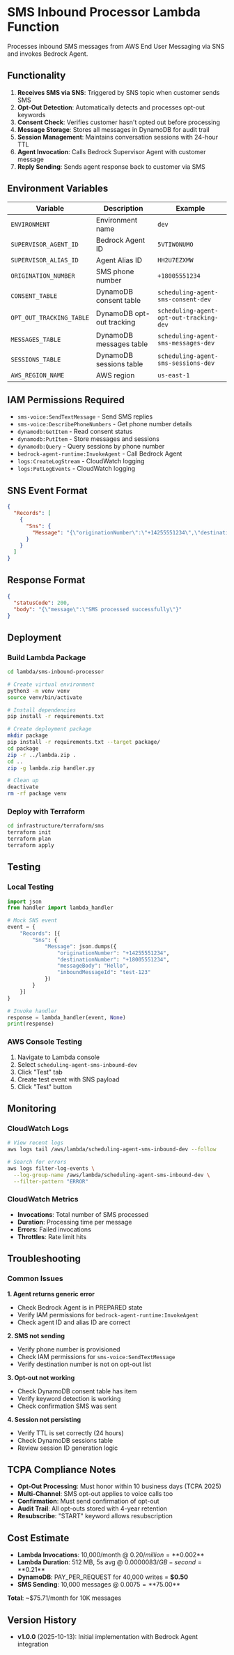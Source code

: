 # SMS Inbound Processor Lambda Function

Processes inbound SMS messages from AWS End User Messaging via SNS and invokes Bedrock Agent.

## Functionality

1. **Receives SMS via SNS**: Triggered by SNS topic when customer sends SMS
2. **Opt-Out Detection**: Automatically detects and processes opt-out keywords
3. **Consent Check**: Verifies customer hasn't opted out before processing
4. **Message Storage**: Stores all messages in DynamoDB for audit trail
5. **Session Management**: Maintains conversation sessions with 24-hour TTL
6. **Agent Invocation**: Calls Bedrock Supervisor Agent with customer message
7. **Reply Sending**: Sends agent response back to customer via SMS

## Environment Variables

| Variable | Description | Example |
|----------|-------------|---------|
| `ENVIRONMENT` | Environment name | `dev` |
| `SUPERVISOR_AGENT_ID` | Bedrock Agent ID | `5VTIWONUMO` |
| `SUPERVISOR_ALIAS_ID` | Agent Alias ID | `HH2U7EZXMW` |
| `ORIGINATION_NUMBER` | SMS phone number | `+18005551234` |
| `CONSENT_TABLE` | DynamoDB consent table | `scheduling-agent-sms-consent-dev` |
| `OPT_OUT_TRACKING_TABLE` | DynamoDB opt-out tracking | `scheduling-agent-opt-out-tracking-dev` |
| `MESSAGES_TABLE` | DynamoDB messages table | `scheduling-agent-sms-messages-dev` |
| `SESSIONS_TABLE` | DynamoDB sessions table | `scheduling-agent-sms-sessions-dev` |
| `AWS_REGION_NAME` | AWS region | `us-east-1` |

## IAM Permissions Required

- `sms-voice:SendTextMessage` - Send SMS replies
- `sms-voice:DescribePhoneNumbers` - Get phone number details
- `dynamodb:GetItem` - Read consent status
- `dynamodb:PutItem` - Store messages and sessions
- `dynamodb:Query` - Query sessions by phone number
- `bedrock-agent-runtime:InvokeAgent` - Call Bedrock Agent
- `logs:CreateLogStream` - CloudWatch logging
- `logs:PutLogEvents` - CloudWatch logging

## SNS Event Format

```json
{
  "Records": [
    {
      "Sns": {
        "Message": "{\"originationNumber\":\"+14255551234\",\"destinationNumber\":\"+18005551234\",\"messageBody\":\"I want to schedule an appointment\",\"inboundMessageId\":\"msg-12345\",\"messageKeyword\":\"NONE\",\"previousPublishedMessageId\":\"null\"}"
      }
    }
  ]
}
```

## Response Format

```json
{
  "statusCode": 200,
  "body": "{\"message\":\"SMS processed successfully\"}"
}
```

## Deployment

### Build Lambda Package

```bash
cd lambda/sms-inbound-processor

# Create virtual environment
python3 -m venv venv
source venv/bin/activate

# Install dependencies
pip install -r requirements.txt

# Create deployment package
mkdir package
pip install -r requirements.txt --target package/
cd package
zip -r ../lambda.zip .
cd ..
zip -g lambda.zip handler.py

# Clean up
deactivate
rm -rf package venv
```

### Deploy with Terraform

```bash
cd infrastructure/terraform/sms
terraform init
terraform plan
terraform apply
```

## Testing

### Local Testing

```python
import json
from handler import lambda_handler

# Mock SNS event
event = {
    "Records": [{
        "Sns": {
            "Message": json.dumps({
                "originationNumber": "+14255551234",
                "destinationNumber": "+18005551234",
                "messageBody": "Hello",
                "inboundMessageId": "test-123"
            })
        }
    }]
}

# Invoke handler
response = lambda_handler(event, None)
print(response)
```

### AWS Console Testing

1. Navigate to Lambda console
2. Select `scheduling-agent-sms-inbound-dev`
3. Click "Test" tab
4. Create test event with SNS payload
5. Click "Test" button

## Monitoring

### CloudWatch Logs

```bash
# View recent logs
aws logs tail /aws/lambda/scheduling-agent-sms-inbound-dev --follow

# Search for errors
aws logs filter-log-events \
  --log-group-name /aws/lambda/scheduling-agent-sms-inbound-dev \
  --filter-pattern "ERROR"
```

### CloudWatch Metrics

- **Invocations**: Total number of SMS processed
- **Duration**: Processing time per message
- **Errors**: Failed invocations
- **Throttles**: Rate limit hits

## Troubleshooting

### Common Issues

**1. Agent returns generic error**
- Check Bedrock Agent is in PREPARED state
- Verify IAM permissions for `bedrock-agent-runtime:InvokeAgent`
- Check agent ID and alias ID are correct

**2. SMS not sending**
- Verify phone number is provisioned
- Check IAM permissions for `sms-voice:SendTextMessage`
- Verify destination number is not on opt-out list

**3. Opt-out not working**
- Check DynamoDB consent table has item
- Verify keyword detection is working
- Check confirmation SMS was sent

**4. Session not persisting**
- Verify TTL is set correctly (24 hours)
- Check DynamoDB sessions table
- Review session ID generation logic

## TCPA Compliance Notes

- **Opt-Out Processing**: Must honor within 10 business days (TCPA 2025)
- **Multi-Channel**: SMS opt-out applies to voice calls too
- **Confirmation**: Must send confirmation of opt-out
- **Audit Trail**: All opt-outs stored with 4-year retention
- **Resubscribe**: "START" keyword allows resubscription

## Cost Estimate

- **Lambda Invocations**: 10,000/month @ $0.20/million = **$0.002**
- **Lambda Duration**: 512 MB, 5s avg @ $0.0000083/GB-second = **$0.21**
- **DynamoDB**: PAY_PER_REQUEST for 40,000 writes = **$0.50**
- **SMS Sending**: 10,000 messages @ $0.0075 = **$75.00**

**Total**: ~$75.71/month for 10K messages

## Version History

- **v1.0.0** (2025-10-13): Initial implementation with Bedrock Agent integration
